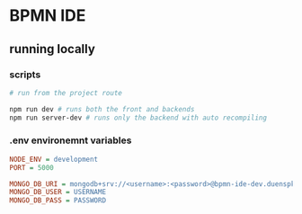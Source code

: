 # BPMN IDE

## running locally

### scripts

~~~ powershell
# run from the project route

npm run dev # runs both the front and backends
npm run server-dev # runs only the backend with auto recompiling
~~~

### .env environemnt variables

~~~ ini
NODE_ENV = development
PORT = 5000

MONGO_DB_URI = mongodb+srv://<username>:<password>@bpmn-ide-dev.duenspk.mongodb.net/?retryWrites=true&w=majority
MONGO_DB_USER = USERNAME
MONGO_DB_PASS = PASSWORD

~~~
